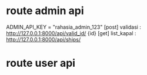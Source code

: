 # route admin api #
ADMIN_API_KEY = "rahasia_admin_123"
[post] validasi : http://127.0.0.1:8000/api/valid_id/ {id}
[get] list_kapal : http://127.0.0.1:8000/api/ships/

# route user api #
